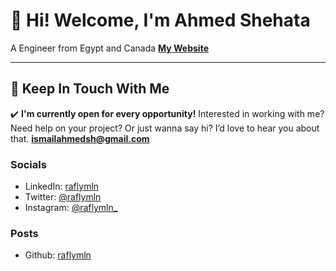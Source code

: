 
# 👋 Hi! Welcome, I'm Ahmed Shehata
A Engineer from Egypt and Canada
[**My Website**](https://www.ahmedismailshehata.great-site.net)

---
## 💌 Keep In Touch With Me

✔️ **I'm currently open for every opportunity!**
Interested in working with me? Need help on your project? Or just wanna say hi? I’d love to hear you about that.
**ismailahmedsh@gmail.com**

### Socials
- LinkedIn: [raflymln](http://linkedin.com/in/ahmedismailshehata)
- Twitter: [@raflymln](http://twitter.com/ismailahmedsh)
- Instagram: [@raflymln_](http://instagram.com/ismailahmedsh)

### Posts
- Github: [raflymln](http://github.com/ismailahmedsh)


